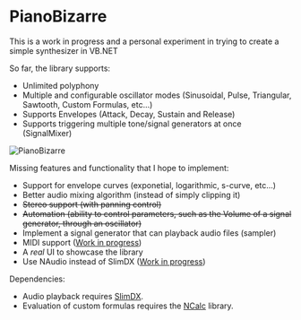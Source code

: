 # PianoBizarre

This is a work in progress and a personal experiment in trying to create a simple synthesizer in VB.NET

So far, the library supports:
- Unlimited polyphony
- Multiple and configurable oscillator modes (Sinusoidal, Pulse, Triangular, Sawtooth, Custom Formulas, etc...)
- Supports Envelopes (Attack, Decay, Sustain and Release)
- Supports triggering multiple tone/signal generators at once (SignalMixer)

![PianoBizarre](https://whenimbored.xfx.net/wp-content/uploads/2016/07/pianobizarre01.png)

Missing features and functionality that I hope to implement:
- Support for envelope curves (exponetial, logarithmic, s-curve, etc...)
- Better audio mixing algorithm (instead of simply clipping it)
- ~~Stereo support (with panning control)~~
- ~~Automation (ability to control parameters, such as the Volume of a signal generator, through an oscillator)~~
- Implement a signal generator that can playback audio files (sampler)
- MIDI support ([Work in progress](https://github.com/morphx666/PianoBizarre/blob/master/SimpleSynth/MidiParser.vb))
- A *real* UI to showcase the library
- Use NAudio instead of SlimDX ([Work in progress](https://github.com/morphx666/PianoBizarre/blob/master/SimpleSynth/AudioMixerNAudio.vb))

Dependencies:
- Audio playback requires [SlimDX](https://slimdx.org/).
- Evaluation of custom formulas requires the [NCalc](https://ncalc.codeplex.com/) library.
